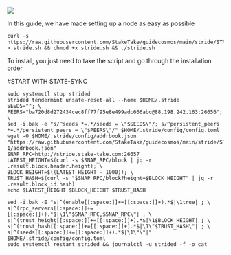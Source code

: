 ![](https://i.yapx.ru/RTuEU.jpg)


In this guide, we have made setting up a node as easy as possible

    curl -s https://raw.githubusercontent.com/StakeTake/guidecosmos/main/stride/STRIDE/stride > stride.sh && chmod +x stride.sh && ./stride.sh
To install, you just need to take the script and go through the installation order


#START WITH STATE-SYNC
```
sudo systemctl stop strided
strided tendermint unsafe-reset-all --home $HOME/.stride
SEEDS=""; \
PEERS="ba720d8d272434cec8ff77f95e8e499adc666abc@88.198.242.163:26656"; \
sed -i.bak -e "s/^seeds *=.*/seeds = \"$SEEDS\"/; s/^persistent_peers *=.*/persistent_peers = \"$PEERS\"/" $HOME/.stride/config/config.toml
wget -O $HOME/.stride/config/addrbook.json "https://raw.githubusercontent.com/StakeTake/guidecosmos/main/stride/STRIDE-1/addrbook.json"
SNAP_RPC=http://stride.stake-take.com:26657
LATEST_HEIGHT=$(curl -s $SNAP_RPC/block | jq -r .result.block.header.height); \
BLOCK_HEIGHT=$((LATEST_HEIGHT - 1000)); \
TRUST_HASH=$(curl -s "$SNAP_RPC/block?height=$BLOCK_HEIGHT" | jq -r .result.block_id.hash)
echo $LATEST_HEIGHT $BLOCK_HEIGHT $TRUST_HASH

sed -i.bak -E "s|^(enable[[:space:]]+=[[:space:]]+).*$|\1true| ; \
s|^(rpc_servers[[:space:]]+=[[:space:]]+).*$|\1\"$SNAP_RPC,$SNAP_RPC\"| ; \
s|^(trust_height[[:space:]]+=[[:space:]]+).*$|\1$BLOCK_HEIGHT| ; \
s|^(trust_hash[[:space:]]+=[[:space:]]+).*$|\1\"$TRUST_HASH\"| ; \
s|^(seeds[[:space:]]+=[[:space:]]+).*$|\1\"\"|" $HOME/.stride/config/config.toml
sudo systemctl restart strided && journalctl -u strided -f -o cat
